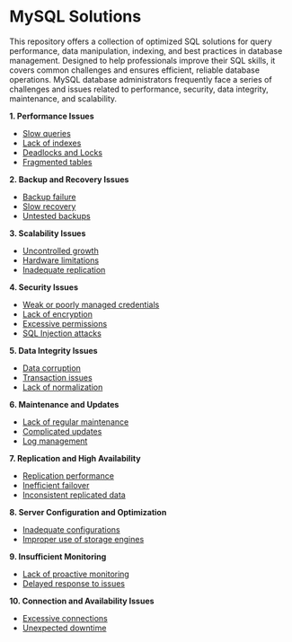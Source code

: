 # MySQL Solutions
This repository offers a collection of optimized SQL solutions for query performance, data manipulation, indexing, and best practices in database management. Designed to help professionals improve their SQL skills, it covers common challenges and ensures efficient, reliable database operations.
MySQL database administrators frequently face a series of challenges and issues related to performance, security, data integrity, maintenance, and scalability.

**1. Performance Issues**

   - [Slow queries](https://github.com/MarcoMinozzo/MySQL_Solutions/blob/main/slow_queries.md)
   - [Lack of indexes](https://github.com/MarcoMinozzo/MySQL_Solutions/blob/main/lack_of_indexes.md)
   - [Deadlocks and Locks](https://github.com/MarcoMinozzo/MySQL_Solutions/blob/main/deadlocks_locks.md)
   - [Fragmented tables](https://github.com/MarcoMinozzo/MySQL_Solutions/blob/main/flagmented_tables.md)

**2. Backup and Recovery Issues**

   - [Backup failure](https://github.com/MarcoMinozzo/MySQL_Solutions/blob/main/backup_failure.md)
   - [Slow recovery](https://github.com/MarcoMinozzo/MySQL_Solutions/blob/main/slow_recovery.md)
   - [Untested backups](https://github.com/MarcoMinozzo/MySQL_Solutions/blob/main/untested_backups.md)

**3. Scalability Issues**

   - [Uncontrolled growth](https://github.com/MarcoMinozzo/MySQL_Solutions/blob/main/uncontrolled_growth.md)
   - [Hardware limitations](https://github.com/MarcoMinozzo/MySQL_Solutions/blob/main/hardware_limitations.md)
   - [Inadequate replication](https://github.com/MarcoMinozzo/MySQL_Solutions/blob/main/inadequate_replication.md)

**4. Security Issues**

   - [Weak or poorly managed credentials](https://github.com/MarcoMinozzo/MySQL_Solutions/blob/main/poorly_managed_credentials.md)
   - [Lack of encryption](https://github.com/MarcoMinozzo/MySQL_Solutions/blob/main/lack_of_encryption.md)
   - [Excessive permissions](https://github.com/MarcoMinozzo/MySQL_Solutions/blob/main/excessive_permissions.md)
   - [SQL Injection attacks](https://github.com/MarcoMinozzo/MySQL_Solutions/blob/main/sql_Injection_attack.md)

**5. Data Integrity Issues**

   - [Data corruption](https://github.com/MarcoMinozzo/MySQL_Solutions/blob/main/data_corruption.md)
   - [Transaction issues](https://github.com/MarcoMinozzo/MySQL_Solutions/blob/main/transaction_issues.md)
   - [Lack of normalization](https://github.com/MarcoMinozzo/MySQL_Solutions/blob/main/lack_of_normalization.md)

**6. Maintenance and Updates**

   - [Lack of regular maintenance](https://github.com/MarcoMinozzo/MySQL_Solutions/blob/main/lack_regular_maintemance.md)
   - [Complicated updates](https://github.com/MarcoMinozzo/MySQL_Solutions/blob/main/complicated_updates.md)
   - [Log management](https://github.com/MarcoMinozzo/MySQL_Solutions/blob/main/log_management.md)

**7. Replication and High Availability**

   - [Replication performance](https://github.com/MarcoMinozzo/MySQL_Solutions/blob/main/replication_performance.md)
   - [Inefficient failover](https://github.com/MarcoMinozzo/MySQL_Solutions/blob/main/inefficient_failover.md)
   - [Inconsistent replicated data](https://github.com/MarcoMinozzo/MySQL_Solutions/blob/main/inconsistent_replicated_data.md)

**8. Server Configuration and Optimization**

   - [Inadequate configurations](https://github.com/MarcoMinozzo/MySQL_Solutions/blob/main/inadequate_configurations.md)
   - [Improper use of storage engines](https://github.com/MarcoMinozzo/MySQL_Solutions/blob/main/improper_use_storage_engines.md)

**9. Insufficient Monitoring**

   - [Lack of proactive monitoring](https://github.com/MarcoMinozzo/MySQL_Solutions/blob/main/lack_proactive_monitoring.md)
   - [Delayed response to issues](https://github.com/MarcoMinozzo/MySQL_Solutions/blob/main/delayed_response_issues.md)

**10. Connection and Availability Issues**

   - [Excessive connections](https://github.com/MarcoMinozzo/MySQL_Solutions/blob/main/excessive_connections.md)
   - [Unexpected downtime](https://github.com/MarcoMinozzo/MySQL_Solutions/blob/main/unexpected_downtime.md)
